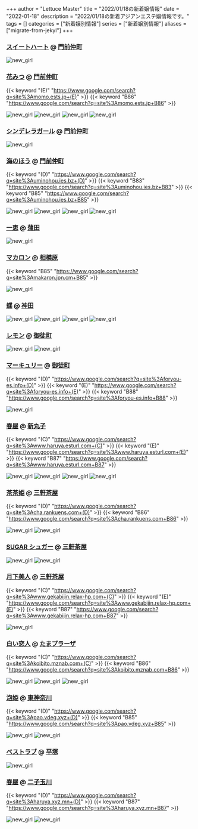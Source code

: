 +++
author = "Lettuce Master"
title = "2022/01/18の新着嬢情報"
date = "2022-01-18"
description = "2022/01/18の新着アジアンエステ嬢情報です。"
tags = []
categories = ["新着嬢別情報"]
series = ["新着嬢別情報"]
aliases = ["migrate-from-jekyl"]
+++
### [スイートハート](http://www.lover.iesjp.com/) @ [門前仲町](/post/monzennakacho)


![new_girl](https://i.imgur.com/XlHZ29g.jpeg)
### [花みつ](https://momo.ests.jp/) @ [門前仲町](/post/monzennakacho)
{{< keyword "(E)" "https://www.google.com/search?q=site%3Amomo.ests.jp+(E)" >}} {{< keyword "B86" "https://www.google.com/search?q=site%3Amomo.ests.jp+B86" >}} 

![new_girl](https://momo.ests.jp/photos/sites/38/2022/01/2022011703282543.jpg)
![new_girl](https://momo.ests.jp/photos/sites/38/2022/01/2022011703282543.jpg_320X480.jpg)
![new_girl](https://momo.ests.jp/photos/sites/38/2022/01/2022011703315949.jpg)
![new_girl](https://momo.ests.jp/photos/sites/38/2022/01/2022011703315949.jpg_320X480.jpg)
### [シンデレラガール](http://eurynome-est.biz/) @ [門前仲町](/post/monzennakacho)


![new_girl](https://i.imgur.com/bs9t1Vn.png)
### [海のほう](https://uminohou.ies.bz/) @ [門前仲町](/post/monzennakacho)
{{< keyword "(D)" "https://www.google.com/search?q=site%3Auminohou.ies.bz+(D)" >}} {{< keyword "B83" "https://www.google.com/search?q=site%3Auminohou.ies.bz+B83" >}} {{< keyword "B85" "https://www.google.com/search?q=site%3Auminohou.ies.bz+B85" >}} 

![new_girl](https://uminohou.ies.bz/photos/sites/50/2022/01/2022011704323621.jpg)
![new_girl](https://uminohou.ies.bz/photos/sites/50/2022/01/2022011704323621.jpg_300X400.jpg)
![new_girl](https://uminohou.ies.bz/photos/sites/50/2022/01/2022011704323633.jpg)
![new_girl](https://uminohou.ies.bz/photos/sites/50/2022/01/2022011704323633.jpg_300X400.jpg)
### [一恵](http://kazue.me-es.com/) @ [蒲田](/post/kamata)


![new_girl](https://i.imgur.com/Min2fdR.jpeg)
### [マカロン](https://makaron.jpn.cm/) @ [相模原](/post/sagamihara)
{{< keyword "B85" "https://www.google.com/search?q=site%3Amakaron.jpn.cm+B85" >}} 

![new_girl](https://makaron.jpn.cm/photos/202201/22011g44135ko.jpeg)
### [蝶](http://chou-massage.work/) @ [神田](/post/kanda)


![new_girl](https://i.imgur.com/i7bVRcm.jpeg)
![new_girl](https://i.imgur.com/2NWfLqP.jpeg)
![new_girl](https://i.imgur.com/qvtuFtD.jpeg)
![new_girl](https://i.imgur.com/o3PC3F8.jpeg)
### [レモン](http://ueno502.galaxy.bindcloud.jp/) @ [御徒町](/post/okachimachi)


![new_girl](https://i.imgur.com/S9jVlEF.jpeg)
![new_girl](https://i.imgur.com/auz96nr.png)
### [マーキュリー](http://foryou-es.info/) @ [御徒町](/post/okachimachi)
{{< keyword "(D)" "https://www.google.com/search?q=site%3Aforyou-es.info+(D)" >}} {{< keyword "(E)" "https://www.google.com/search?q=site%3Aforyou-es.info+(E)" >}} {{< keyword "B88" "https://www.google.com/search?q=site%3Aforyou-es.info+B88" >}} 

![new_girl](https://i.imgur.com/odzNXQ3.jpeg)
### [春屋](http://www.haruya.esturl.com/) @ [新丸子](/post/shinmaruko)
{{< keyword "(C)" "https://www.google.com/search?q=site%3Awww.haruya.esturl.com+(C)" >}} {{< keyword "(E)" "https://www.google.com/search?q=site%3Awww.haruya.esturl.com+(E)" >}} {{< keyword "B87" "https://www.google.com/search?q=site%3Awww.haruya.esturl.com+B87" >}} 

![new_girl](https://i.imgur.com/C4WammD.jpeg)
![new_girl](https://i.imgur.com/3efh1DJ.jpeg)
![new_girl](https://i.imgur.com/jwcjlIg.jpeg)
![new_girl](https://i.imgur.com/MVDYDqj.jpeg)
### [茶茶姫](http://cha.rankuens.com/) @ [三軒茶屋](/post/sangenchaya)
{{< keyword "(D)" "https://www.google.com/search?q=site%3Acha.rankuens.com+(D)" >}} {{< keyword "B86" "https://www.google.com/search?q=site%3Acha.rankuens.com+B86" >}} 

![new_girl](https://i.imgur.com/pSqxvBQ.png)
![new_girl](https://i.imgur.com/szlWZPZ.png)
### [SUGAR シュガー](http://sugar.me-es.com/) @ [三軒茶屋](/post/sangenchaya)


![new_girl](https://i.imgur.com/Awlq6Ba.jpeg)
![new_girl](https://i.imgur.com/6ANywLO.jpeg)
### [月下美人](http://www.gekabijin.relax-hp.com/) @ [三軒茶屋](/post/sangenchaya)
{{< keyword "(C)" "https://www.google.com/search?q=site%3Awww.gekabijin.relax-hp.com+(C)" >}} {{< keyword "(E)" "https://www.google.com/search?q=site%3Awww.gekabijin.relax-hp.com+(E)" >}} {{< keyword "B87" "https://www.google.com/search?q=site%3Awww.gekabijin.relax-hp.com+B87" >}} 

![new_girl](https://i.imgur.com/pX0PCz7.jpeg)
### [白い恋人](http://koibito.mznab.com/) @ [たまプラーザ](/post/tamaplaza)
{{< keyword "(C)" "https://www.google.com/search?q=site%3Akoibito.mznab.com+(C)" >}} {{< keyword "B86" "https://www.google.com/search?q=site%3Akoibito.mznab.com+B86" >}} 

![new_girl](https://i.imgur.com/ppWcglx.jpeg)
![new_girl](https://i.imgur.com/kjrUYjC.jpeg)
![new_girl](https://i.imgur.com/gW0tbn0.jpeg)
### [泡姫](http://pao.vdeg.xyz/) @ [東神奈川](/post/higashikanagawa)
{{< keyword "(D)" "https://www.google.com/search?q=site%3Apao.vdeg.xyz+(D)" >}} {{< keyword "B85" "https://www.google.com/search?q=site%3Apao.vdeg.xyz+B85" >}} 

![new_girl](https://i.imgur.com/Wn8ea7a.jpeg)
![new_girl](https://i.imgur.com/kuGdQIk.jpeg)
### [ベストラブ](http://www.bestlove.iesjp.com/) @ [平塚](/post/hiratsuka)


![new_girl](https://i.imgur.com/EiVYCeJ.jpeg)
### [春屋](https://haruya.xyz.mn/) @ [二子玉川](/post/futakotamagawa)
{{< keyword "(D)" "https://www.google.com/search?q=site%3Aharuya.xyz.mn+(D)" >}} {{< keyword "B87" "https://www.google.com/search?q=site%3Aharuya.xyz.mn+B87" >}} 

![new_girl](https://haruya.xyz.mn/photos/sites/59/2022/01/2022011706175159.jpg)
![new_girl](https://haruya.xyz.mn/photos/sites/59/2022/01/2022011706175159.jpg_300X450.jpg)
